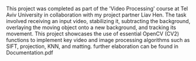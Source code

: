 This project was completed as part of the 'Video Processing' course at Tel Aviv University in collaboration with my project partner Liav Hen.
The task involved receiving an input video, stabilizing it, subtracting the background, overlaying the moving object onto a new background, and tracking its movement.
This project showcases the use of essential OpenCV (CV2) functions to implement key video and image processing algorithms such as SIFT, projection, KNN, and matting.
further elaboration can be found in Documentation.pdf
